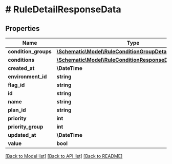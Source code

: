 # # RuleDetailResponseData

## Properties

Name | Type | Description | Notes
------------ | ------------- | ------------- | -------------
**condition_groups** | [**\Schematic\Model\RuleConditionGroupDetailResponseData[]**](RuleConditionGroupDetailResponseData.md) |  |
**conditions** | [**\Schematic\Model\RuleConditionResponseData[]**](RuleConditionResponseData.md) |  |
**created_at** | **\DateTime** |  |
**environment_id** | **string** |  |
**flag_id** | **string** |  | [optional]
**id** | **string** |  |
**name** | **string** |  |
**plan_id** | **string** |  | [optional]
**priority** | **int** |  |
**priority_group** | **int** |  | [optional]
**updated_at** | **\DateTime** |  |
**value** | **bool** |  |

[[Back to Model list]](../../README.md#models) [[Back to API list]](../../README.md#endpoints) [[Back to README]](../../README.md)
